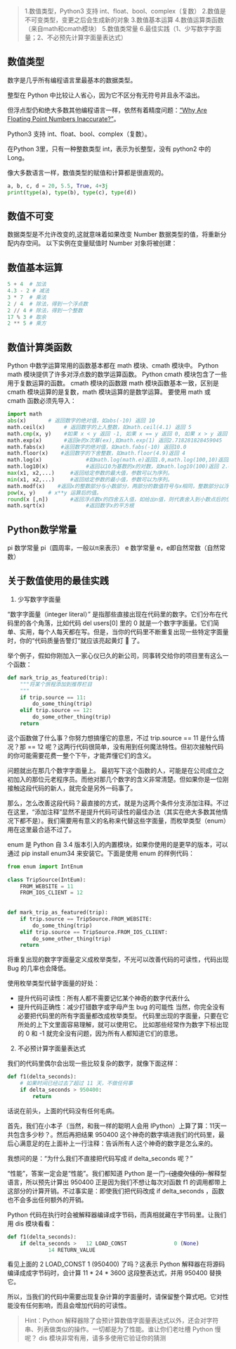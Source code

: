 > 1.数值类型，Python3 支持 int、float、bool、complex（复数）
> 2.数值是不可变类型，变更之后会生成新的对象
> 3.数值基本运算
> 4.数值运算类函数（来自math和cmath模块）
> 5.数值类常量
> 6.最佳实践（1、少写数字字面量；2、不必预先计算字面量表达式）


## 数值类型
数字是几乎所有编程语言里最基本的数据类型。

整型在 Python 中比较让人省心，因为它不区分有无符号并且永不溢出。

但浮点型仍和绝大多数其他编程语言一样，依然有着精度问题：[“Why Are Floating Point Numbers Inaccurate?”](https://stackoverflow.com/questions/21895756/why-are-floating-point-numbers-inaccurate)。

Python3 支持 int、float、bool、complex（复数）。

在Python 3里，只有一种整数类型 int，表示为长整型，没有 python2 中的 Long。

像大多数语言一样，数值类型的赋值和计算都是很直观的。

```python
a, b, c, d = 20, 5.5, True, 4+3j
print(type(a), type(b), type(c), type(d))
```

## 数值不可变
数据类型是不允许改变的,这就意味着如果改变 Number 数据类型的值，将重新分配内存空间。
以下实例在变量赋值时 Number 对象将被创建：

## 数值基本运算
```python
5 + 4  # 加法
4.3 - 2 # 减法
3 * 7  # 乘法
2 / 4  # 除法，得到一个浮点数
2 // 4 # 除法，得到一个整数
17 % 3 # 取余 
2 ** 5 # 乘方
```

## 数值计算类函数
Python 中数学运算常用的函数基本都在 math 模块、cmath 模块中。
Python math 模块提供了许多对浮点数的数学运算函数。
Python cmath 模块包含了一些用于复数运算的函数。
cmath 模块的函数跟 math 模块函数基本一致，区别是 cmath 模块运算的是复数，math 模块运算的是数学运算。
要使用 math 或 cmath 函数必须先导入：
```python
import math
abs(x)       # 返回数字的绝对值，如abs(-10) 返回 10
math.ceil(x)      # 返回数字的上入整数，如math.ceil(4.1) 返回 5
math.cmp(x, y)    #如果 x < y 返回 -1, 如果 x == y 返回 0, 如果 x > y 返回 1
math.exp(x)       #返回e的x次幂(ex),如math.exp(1) 返回2.718281828459045
math.fabs(x)     #返回数字的绝对值，如math.fabs(-10) 返回10.0
math.floor(x)    #返回数字的下舍整数，如math.floor(4.9)返回 4
math.log(x)              #如math.log(math.e)返回1.0,math.log(100,10)返回2.0
math.log10(x)            #返回以10为基数的x的对数，如math.log10(100)返回 2.0
max(x1, x2,...)     #返回给定参数的最大值，参数可以为序列。
min(x1, x2,...)     #返回给定参数的最小值，参数可以为序列。
math.modf(x)    #返回x的整数部分与小数部分，两部分的数值符号与x相同，整数部分以浮点型表示。
pow(x, y)    # x**y 运算后的值。
round(x [,n])       #返回浮点数x的四舍五入值，如给出n值，则代表舍入到小数点后的位数。
math.sqrt(x)             #返回数字x的平方根
```

## Python数学常量
pi	数学常量 pi（圆周率，一般以π来表示）
e	数学常量 e，e即自然常数（自然常数）

## 关于数值使用的最佳实践

1. 少写数字字面量

“数字字面量（integer literal）” 是指那些直接出现在代码里的数字。它们分布在代码里的各个角落，比如代码 del users[0] 里的 0 就是一个数字字面量。它们简单、实用，每个人每天都在写。但是，当你的代码里不断重复出现一些特定字面量时，你的“代码质量告警灯”就应该亮起黄灯 🚥 了。

举个例子，假如你刚加入一家心仪已久的新公司，同事转交给你的项目里有这么一个函数：
```python
def mark_trip_as_featured(trip):
    """将某个旅程添加到推荐栏目
    """
    if trip.source == 11:
        do_some_thing(trip)
    elif trip.source == 12:
        do_some_other_thing(trip)
    return
```
这个函数做了什么事？你努力想搞懂它的意思，不过 trip.source == 11 是什么情况？那 == 12 呢？这两行代码很简单，没有用到任何魔法特性。但初次接触代码的你可能需要花费一整个下午，才能弄懂它们的含义。

问题就出在那几个数字字面量上。 最初写下这个函数的人，可能是在公司成立之初加入的那位元老程序员。而他对那几个数字的含义非常清楚。但如果你是一位刚接触这段代码的新人，就完全是另外一码事了。

那么，怎么改善这段代码？最直接的方式，就是为这两个条件分支添加注释。不过在这里，“添加注释”显然不是提升代码可读性的最佳办法（其实在绝大多数其他情况下都不是）。我们需要用有意义的名称来代替这些字面量，而枚举类型（enum）用在这里最合适不过了。

enum 是 Python 自 3.4 版本引入的内置模块，如果你使用的是更早的版本，可以通过 pip install enum34 来安装它。下面是使用 enum 的样例代码：

```python
from enum import IntEnum
 
class TripSource(IntEum):
    FROM_WEBSITE = 11
    FROM_IOS_CLIENT = 12
 
 
def mark_trip_as_featured(trip):
    if trip.source == TripSource.FROM_WEBSITE:
        do_some_thing(trip)
    elif trip.source == TripSource.FROM_IOS_CLIENT:
        do_some_other_thing(trip)
    return
```

将重复出现的数字字面量定义成枚举类型，不光可以改善代码的可读性，代码出现 Bug 的几率也会降低。

使用枚举类型代替字面量的好处：

- 提升代码可读性：所有人都不需要记忆某个神奇的数字代表什么
- 提升代码正确性：减少打错数字或字母产生 bug 的可能性
当然，你完全没有必要把代码里的所有字面量都改成枚举类型。 代码里出现的字面量，只要在它所处的上下文里面容易理解，就可以使用它。 比如那些经常作为数字下标出现的 0 和 -1 就完全没有问题，因为所有人都知道它们的意思。


2. 不必预计算字面量表达式

我们的代码里偶尔会出现一些比较复杂的数字，就像下面这样：

```python
def f1(delta_seconds):
    # 如果时间已经过去了超过 11 天，不做任何事
    if delta_seconds > 950400:
        return 
```

话说在前头，上面的代码没有任何毛病。

首先，我们在小本子（当然，和我一样的聪明人会用 IPython）上算了算：11天一共包含多少秒？。然后再把结果 950400 这个神奇的数字填进我们的代码里，最后心满意足的在上面补上一行注释：告诉所有人这个神奇的数字是怎么来的。

我想问的是：“为什么我们不直接把代码写成 if delta_seconds 呢？”

“性能”，答案一定会是“性能”。我们都知道 Python 是一门~~（速度欠佳的）~~解释型语言，所以预先计算出 950400 正是因为我们不想让每次对函数 f1 的调用都带上这部分的计算开销。不过事实是：即使我们把代码改成 if delta_seconds ，函数也不会多出任何额外的开销。

Python 代码在执行时会被解释器编译成字节码，而真相就藏在字节码里。让我们用 dis 模块看看：

```python
def f1(delta_seconds):
    if delta_seconds >   12 LOAD_CONST               0 (None)
             14 RETURN_VALUE
```

看见上面的 2 LOAD_CONST 1 (950400) 了吗？这表示 Python 解释器在将源码编译成成字节码时，会计算 11 * 24 * 3600 这段整表达式，并用 950400 替换它。

所以，当我们的代码中需要出现复杂计算的字面量时，请保留整个算式吧。它对性能没有任何影响，而且会增加代码的可读性。

> Hint：Python 解释器除了会预计算数值字面量表达式以外，还会对字符串、列表做类似的操作。一切都是为了性能。谁让你们老吐槽 Python 慢呢？
> dis 模块非常有用，请多多使用它验证你的猜测
